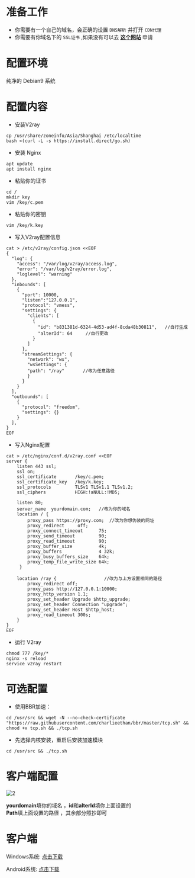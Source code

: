# 准备工作
- 你需要有一个自己的域名，会正确的设置 `DNS解析` 并打开 `CDN代理`
- 你需要有你域名下的 `SSL证书` ,如果没有可以去 **[这个网站][1]** 申请
# 配置环境
纯净的 Debian9 系统
# 配置内容
- 安装V2ray
```
cp /usr/share/zoneinfo/Asia/Shanghai /etc/localtime
bash <(curl -L -s https://install.direct/go.sh)
```
- 安装 Nginx
```
apt update
apt install nginx
```
- 粘贴你的证书
```
cd /
mkdir key
vim /key/c.pem
```
- 粘贴你的密钥
```
vim /key/k.key
```
- 写入V2ray配置信息
```
cat > /etc/v2ray/config.json <<EOF
{
  "log": {
    "access": "/var/log/v2ray/access.log",
    "error": "/var/log/v2ray/error.log",
    "loglevel": "warning"
  },
  "inbounds": [
    {
      "port": 10000,
      "listen":"127.0.0.1",
      "protocol": "vmess",
      "settings": {
        "clients": [
          {
            "id": "b831381d-6324-4d53-ad4f-8cda48b30811",   //自行生成
            "alterId": 64     //自行更改
          }
        ]
      },
      "streamSettings": {
        "network": "ws",
        "wsSettings": {
        "path": "/ray"       //改为任意路径
        }
      }
    }
  ],
  "outbounds": [
    {
      "protocol": "freedom",
      "settings": {}
    }
  ],
}
EOF
```
- 写入Nginx配置
```
cat > /etc/nginx/conf.d/v2ray.conf <<EOF
server {
    listen 443 ssl;
    ssl on;                                                         
    ssl_certificate       /key/c.pem;  
    ssl_certificate_key   /key/k.key;
    ssl_protocols         TLSv1 TLSv1.1 TLSv1.2;                    
    ssl_ciphers           HIGH:!aNULL:!MD5;

    listen 80;
    server_name  yourdomain.com;   //改为你的域名
    location / {
        proxy_pass https://proxy.com;  //改为你想伪装的网址
        proxy_redirect     off;
        proxy_connect_timeout      75; 
        proxy_send_timeout         90; 
        proxy_read_timeout         90; 
        proxy_buffer_size          4k; 
        proxy_buffers              4 32k; 
        proxy_busy_buffers_size    64k; 
        proxy_temp_file_write_size 64k; 
     }

    location /ray {                  //改为与上方设置相同的路径
        proxy_redirect off;
        proxy_pass http://127.0.0.1:10000;
        proxy_http_version 1.1;
        proxy_set_header Upgrade $http_upgrade;
        proxy_set_header Connection "upgrade";
        proxy_set_header Host $http_host;
        proxy_read_timeout 300s;
    }
}
EOF
```
- 运行 V2ray
```
chmod 777 /key/*
nginx -s reload
service v2ray restart
```
# 可选配置
- 使用BBR加速：  
```
cd /usr/src && wget -N --no-check-certificate "https://raw.githubusercontent.com/charlieethan/bbr/master/tcp.sh" && chmod +x tcp.sh && ./tcp.sh
```
- 先选择内核安装，重启后安装加速模块  
```
cd /usr/src && ./tcp.sh
```
# 客户端配置

![2][2]

**yourdomain**填你的域名 ，**id**和**alterId**填你上面设置的  
**Path**填上面设置的路径 ，其余部分照抄即可
# 客户端
Windows系统: [点击下载](https://github.com/charlieethan/firewall-proxy/releases/download/V3.16/v2rayN.zip)

Android系统: [点击下载](https://github.com/charlieethan/firewall-proxy/releases/download/V3.15.2/v2rayNG-1.2.5.apk) 

  [1]: https://freessl.cn/
  [2]: https://github.com/charlieethan/firewall-proxy/blob/master/photos/176692878.jpg
